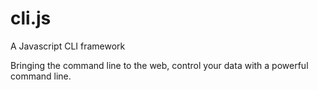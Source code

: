 # cli.js
A Javascript CLI framework

Bringing the command line to the web, control your data with a powerful command line.

